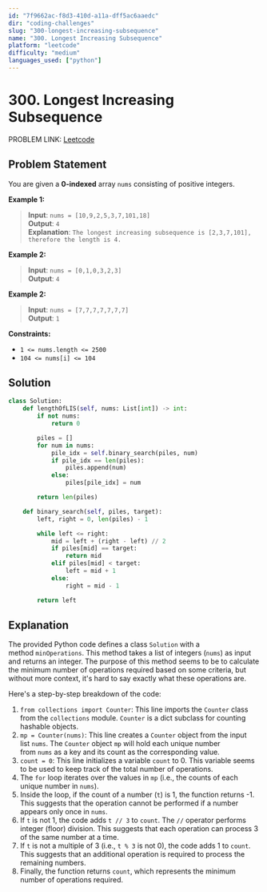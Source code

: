 ```yaml
---
id: "7f9662ac-f8d3-410d-a11a-dff5ac6aaedc"
dir: "coding-challenges"
slug: "300-longest-increasing-subsequence"
name: "300. Longest Increasing Subsequence"
platform: "leetcode"
difficulty: "medium"
languages_used: ["python"]
---
```


# 300. Longest Increasing Subsequence

PROBLEM LINK: [Leetcode](https://leetcode.com/problems/longest-increasing-subsequence/)

## Problem Statement

You are given a **0-indexed** array `nums` consisting of positive integers.

**Example 1:**

> **Input**: `nums = [10,9,2,5,3,7,101,18]`  
> **Output**: `4`  
> **Explanation**: `The longest increasing subsequence is [2,3,7,101], therefore the length is 4.`

**Example 2:**

> **Input**: `nums = [0,1,0,3,2,3]`  
> **Output**: `4`

**Example 2:**

> **Input**: `nums = [7,7,7,7,7,7,7]`  
> **Output**: `1`

**Constraints:**

- `1 <= nums.length <= 2500`
- `104 <= nums[i] <= 104`

## Solution

```python
class Solution:
    def lengthOfLIS(self, nums: List[int]) -> int:
        if not nums:
            return 0

        piles = []
        for num in nums:
            pile_idx = self.binary_search(piles, num)
            if pile_idx == len(piles):
                piles.append(num)
            else:
                piles[pile_idx] = num

        return len(piles)

    def binary_search(self, piles, target):
        left, right = 0, len(piles) - 1

        while left <= right:
            mid = left + (right - left) // 2
            if piles[mid] == target:
                return mid
            elif piles[mid] < target:
                left = mid + 1
            else:
                right = mid - 1

        return left
```

## Explanation

The provided Python code defines a class `Solution` with a method `minOperations`. This method takes a list of integers (`nums`) as input and returns an integer. The purpose of this method seems to be to calculate the minimum number of operations required based on some criteria, but without more context, it's hard to say exactly what these operations are.

Here's a step-by-step breakdown of the code:

1. `from collections import Counter`: This line imports the `Counter` class from the `collections` module. `Counter` is a dict subclass for counting hashable objects.
2. `mp = Counter(nums)`: This line creates a `Counter` object from the input list `nums`. The `Counter` object `mp` will hold each unique number from `nums` as a key and its count as the corresponding value.
3. `count = 0`: This line initializes a variable `count` to 0. This variable seems to be used to keep track of the total number of operations.
4. The `for` loop iterates over the values in `mp` (i.e., the counts of each unique number in `nums`).
5. Inside the loop, if the count of a number (`t`) is 1, the function returns -1. This suggests that the operation cannot be performed if a number appears only once in `nums`.
6. If `t` is not 1, the code adds `t // 3` to `count`. The `//` operator performs integer (floor) division. This suggests that each operation can process 3 of the same number at a time.
7. If `t` is not a multiple of 3 (i.e., `t % 3` is not 0), the code adds 1 to `count`. This suggests that an additional operation is required to process the remaining numbers.
8. Finally, the function returns `count`, which represents the minimum number of operations required.
